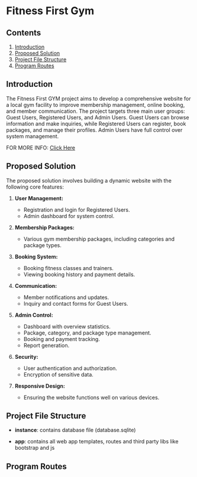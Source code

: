 # Fitness First Gym

## Contents
1. [Introduction](#introduction)
2. [Proposed Solution](#proposed-solution)
3. [Project File Structure](#project-file-structure)
4. [Program Routes](#program-routes)

## Introduction

The Fitness First GYM project aims to develop a comprehensive website for a local gym facility to improve membership management, online booking, and member communication. The project targets three main user groups: Guest Users, Registered Users, and Admin Users. Guest Users can browse information and make inquiries, while Registered Users can register, book packages, and manage their profiles. Admin Users have full control over system management.

FOR MORE INFO: [Click Here](./Documentation.pdf)


## Proposed Solution

The proposed solution involves building a dynamic website with the following core features:

1. **User Management:**
   - Registration and login for Registered Users.
   - Admin dashboard for system control.

2. **Membership Packages:**
   - Various gym membership packages, including categories and package types.

3. **Booking System:**
   - Booking fitness classes and trainers.
   - Viewing booking history and payment details.

4. **Communication:**
   - Member notifications and updates.
   - Inquiry and contact forms for Guest Users.

5. **Admin Control:**
   - Dashboard with overview statistics.
   - Package, category, and package type management.
   - Booking and payment tracking.
   - Report generation.

6. **Security:**
   - User authentication and authorization.
   - Encryption of sensitive data.
   
7. **Responsive Design:**
   - Ensuring the website functions well on various devices.

## Project File Structure

* **instance**: contains database file (database.sqlite)

* **app**: contains all web app templates, routes and third party libs like bootstrap and js

## Program Routes